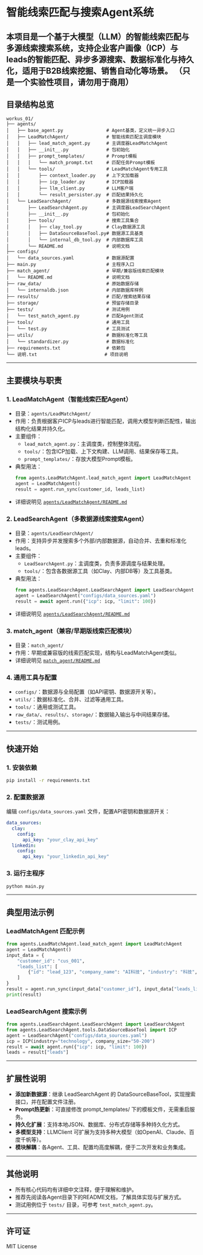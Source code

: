 # 智能线索匹配与搜索Agent系统

本项目是一个基于大模型（LLM）的智能线索匹配与多源线索搜索系统，支持企业客户画像（ICP）与leads的智能匹配、异步多源搜索、数据标准化与持久化，适用于B2B线索挖掘、销售自动化等场景。
（只是一个实验性项目，请勿用于商用）
---

## 目录结构总览

```
workus_01/
├── agents/
│   ├── base_agent.py                # Agent基类，定义统一异步入口
│   ├── LeadMatchAgent/              # 智能线索匹配主调度模块
│   │   ├── lead_match_agent.py      # 主调度器LeadMatchAgent
│   │   ├── __init__.py              # 包初始化
│   │   ├── prompt_templates/        # Prompt模板
│   │   │   └── match_prompt.txt     # 匹配任务Prompt模板
│   │   └── tools/                   # LeadMatchAgent专用工具
│   │       ├── context_loader.py    # 上下文加载器
│   │       ├── icp_loader.py        # ICP加载器
│   │       ├── llm_client.py        # LLM客户端
│   │       └── result_persister.py  # 匹配结果持久化
│   └── LeadSearchAgent/             # 多数据源线索搜索Agent
│       ├── LeadSearchAgent.py       # 主调度器LeadSearchAgent
│       ├── __init__.py              # 包初始化
│       ├── tools/                   # 搜索工具集合
│       │   ├── clay_tool.py         # Clay数据源工具
│       │   ├── DataSourceBaseTool.py# 数据源工具基类
│       │   └── internal_db_tool.py  # 内部数据库工具
│       └── README.md                # 说明文档
├── configs/
│   └── data_sources.yaml            # 数据源配置
├── main.py                          # 主程序入口
├── match_agent/                     # 早期/兼容版线索匹配模块
│   └── README.md                    # 说明文档
├── raw_data/                        # 原始数据存储
│   └── internaldb.json              # 内部数据库样例
├── results/                         # 匹配/搜索结果存储
├── storage/                         # 预留存储目录
├── tests/                           # 测试用例
│   └── test_match_agent.py          # 匹配Agent测试
├── tools/                           # 通用工具
│   └── test.py                      # 工具测试
├── utils/                           # 数据标准化等工具
│   └── standardizer.py              # 数据标准化
├── requirements.txt                 # 依赖包
└── 说明.txt                         # 项目说明
```

---

## 主要模块与职责

### 1. LeadMatchAgent（智能线索匹配Agent）
- 目录：`agents/LeadMatchAgent/`
- 作用：负责根据客户ICP与leads进行智能匹配，调用大模型判断匹配性，输出结构化结果并持久化。
- 主要组件：
  - `lead_match_agent.py`：主调度类，控制整体流程。
  - `tools/`：包含ICP加载、上下文构建、LLM调用、结果保存等工具。
  - `prompt_templates/`：存放大模型Prompt模板。
- 典型用法：
  ```python
  from agents.LeadMatchAgent.lead_match_agent import LeadMatchAgent
  agent = LeadMatchAgent()
  result = agent.run_sync(customer_id, leads_list)
  ```
- 详细说明见 [`agents/LeadMatchAgent/README.md`](agents/LeadMatchAgent/README.md)

### 2. LeadSearchAgent（多数据源线索搜索Agent）
- 目录：`agents/LeadSearchAgent/`
- 作用：支持异步并发搜索多个外部/内部数据源，自动合并、去重和标准化leads。
- 主要组件：
  - `LeadSearchAgent.py`：主调度类，负责多源调度与结果处理。
  - `tools/`：包含各数据源工具（如Clay、内部DB等）及工具基类。
- 典型用法：
  ```python
  from agents.LeadSearchAgent.LeadSearchAgent import LeadSearchAgent
  agent = LeadSearchAgent("configs/data_sources.yaml")
  result = await agent.run({"icp": icp, "limit": 100})
  ```
- 详细说明见 [`agents/LeadSearchAgent/README.md`](agents/LeadSearchAgent/README.md)

### 3. match_agent（兼容/早期版线索匹配模块）
- 目录：`match_agent/`
- 作用：早期或兼容版的线索匹配实现，结构与LeadMatchAgent类似。
- 详细说明见 [`match_agent/README.md`](match_agent/README.md)

### 4. 通用工具与配置
- `configs/`：数据源与全局配置（如API密钥、数据源开关等）。
- `utils/`：数据标准化、合并、过滤等通用工具。
- `tools/`：通用或测试工具。
- `raw_data/`、`results/`、`storage/`：数据输入输出与中间结果存储。
- `tests/`：测试用例。

---

## 快速开始

### 1. 安装依赖
```bash
pip install -r requirements.txt
```

### 2. 配置数据源
编辑 `configs/data_sources.yaml` 文件，配置API密钥和数据源开关：
```yaml
data_sources:
  clay:
    config:
      api_key: "your_clay_api_key"
  linkedin:
    config:
      api_key: "your_linkedin_api_key"
```

### 3. 运行主程序
```bash
python main.py
```

---

## 典型用法示例

### LeadMatchAgent 匹配示例
```python
from agents.LeadMatchAgent.lead_match_agent import LeadMatchAgent
agent = LeadMatchAgent()
input_data = {
    "customer_id": "cus_001",
    "leads_list": [
        {"id": "lead_123", "company_name": "AI科技", "industry": "科技", "company_website": "https://aitech.com", "product_desc": "AI智能客服", "product_keywords": ["AI", "客服"], "contact_name": "李雷", "job_title": "CTO", "region": "中国"}
    ]
}
result = agent.run_sync(input_data["customer_id"], input_data["leads_list"])
print(result)
```

### LeadSearchAgent 搜索示例
```python
from agents.LeadSearchAgent.LeadSearchAgent import LeadSearchAgent
from agents.LeadSearchAgent.tools.DataSourceBaseTool import ICP
agent = LeadSearchAgent("configs/data_sources.yaml")
icp = ICP(industry="technology", company_size="50-200")
result = await agent.run({"icp": icp, "limit": 100})
leads = result["leads"]
```

---

## 扩展性说明

- **添加新数据源**：继承 LeadSearchAgent 的 DataSourceBaseTool，实现搜索接口，并在配置文件注册。
- **Prompt热更新**：可直接修改 prompt_templates/ 下的模板文件，无需重启服务。
- **持久化扩展**：支持本地JSON、数据库、分布式存储等多种持久化方式。
- **多模型支持**：LLMClient 可扩展为支持多种大模型（如OpenAI、Claude、百度千帆等）。
- **模块解耦**：各Agent、工具、配置均高度解耦，便于二次开发和业务集成。

---

## 其他说明

- 所有核心代码均有详细中文注释，便于理解和维护。
- 推荐先阅读各Agent目录下的README文档，了解具体实现与扩展方式。
- 测试用例位于 `tests/` 目录，可参考 `test_match_agent.py`。

---

## 许可证


MIT License 

